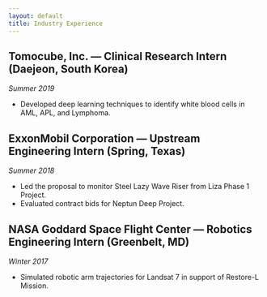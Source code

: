 ```yaml
---
layout: default
title: Industry Experience
---
```


## Tomocube, Inc. — Clinical Research Intern (Daejeon, South Korea)
*Summer 2019*
- Developed deep learning techniques to identify white blood cells in AML, APL, and Lymphoma.

## ExxonMobil Corporation — Upstream Engineering Intern (Spring, Texas)
*Summer 2018*
- Led the proposal to monitor Steel Lazy Wave Riser from Liza Phase 1 Project.
- Evaluated contract bids for Neptun Deep Project.

## NASA Goddard Space Flight Center — Robotics Engineering Intern (Greenbelt, MD)
*Winter 2017*
- Simulated robotic arm trajectories for Landsat 7 in support of Restore-L Mission.


